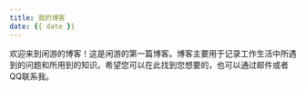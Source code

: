```yaml
---
title: 我的博客
date: {{ date }}
---
```

欢迎来到闲游的博客！这是闲游的第一篇博客。博客主要用于记录工作生活中所遇到的问题和所用到的知识。希望您可以在此找到您想要的，也可以通过邮件或者QQ联系我。

<!-- more -->
